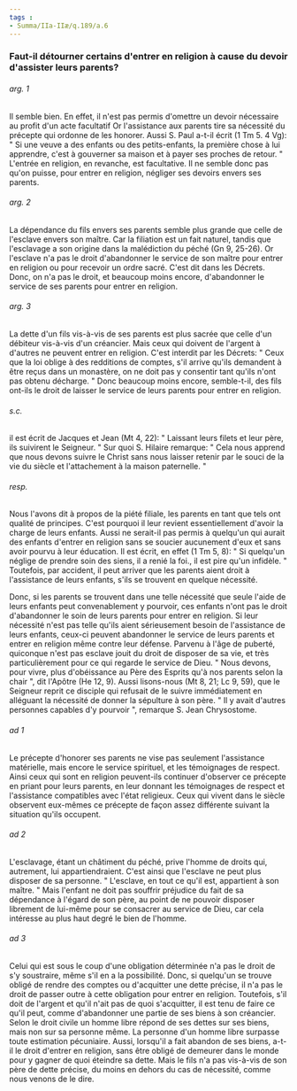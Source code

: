 ```yaml
---
tags : 
- Summa/IIa-IIæ/q.189/a.6
---
```


### Faut-il détourner certains d'entrer en religion à cause du devoir d'assister leurs parents?

###### arg. 1
Il semble bien. En effet, il n'est pas permis d'omettre un devoir nécessaire au profit d'un acte facultatif Or l'assistance aux parents tire sa nécessité du précepte qui ordonne de les honorer. Aussi S. Paul a-t-il écrit (1 Tm 5. 4 Vg): " Si une veuve a des enfants ou des petits-enfants, la première chose à lui apprendre, c'est à gouverner sa maison et à payer ses proches de retour. " L'entrée en religion, en revanche, est facultative. Il ne semble donc pas qu'on puisse, pour entrer en religion, négliger ses devoirs envers ses parents. 

###### arg. 2
La dépendance du fils envers ses parents semble plus grande que celle de l'esclave envers son maître. Car la filiation est un fait naturel, tandis que l'esclavage a son origine dans la malédiction du péché (Gn 9, 25-26). Or l'esclave n'a pas le droit d'abandonner le service de son maître pour entrer en religion ou pour recevoir un ordre sacré. C'est dit dans les Décrets. Donc, on n'a pas le droit, et beaucoup moins encore, d'abandonner le service de ses parents pour entrer en religion. 

###### arg. 3
La dette d'un fils vis-à-vis de ses parents est plus sacrée que celle d'un débiteur vis-à-vis d'un créancier. Mais ceux qui doivent de l'argent à d'autres ne peuvent entrer en religion. C'est interdit par les Décrets: " Ceux que la loi oblige à des redditions de comptes, s'il arrive qu'ils demandent à être reçus dans un monastère, on ne doit pas y consentir tant qu'ils n'ont pas obtenu décharge. " Donc beaucoup moins encore, semble-t-il, des fils ont-ils le droit de laisser le service de leurs parents pour entrer en religion. 

###### s.c.
il est écrit de Jacques et Jean (Mt 4, 22): " Laissant leurs filets et leur père, ils suivirent le Seigneur. " Sur quoi S. Hilaire remarque: " Cela nous apprend que nous devons suivre le Christ sans nous laisser retenir par le souci de la vie du siècle et l'attachement à la maison paternelle. " 

###### resp.
Nous l'avons dit à propos de la piété filiale, les parents en tant que tels ont qualité de principes. C'est pourquoi il leur revient essentiellement d'avoir la charge de leurs enfants. Aussi ne serait-il pas permis à quelqu'un qui aurait des enfants d'entrer en religion sans se soucier aucunement d'eux et sans avoir pourvu à leur éducation. Il est écrit, en effet (1 Tm 5, 8): " Si quelqu'un néglige de prendre soin des siens, il a renié la foi., il est pire qu'un infidèle. " Toutefois, par accident, il peut arriver que les parents aient droit à l'assistance de leurs enfants, s'ils se trouvent en quelque nécessité. 

Donc, si les parents se trouvent dans une telle nécessité que seule l'aide de leurs enfants peut convenablement y pourvoir, ces enfants n'ont pas le droit d'abandonner le soin de leurs parents pour entrer en religion. Si leur nécessité n'est pas telle qu'ils aient sérieusement besoin de l'assistance de leurs enfants, ceux-ci peuvent abandonner le service de leurs parents et entrer en religion même contre leur défense. Parvenu à l'âge de puberté, quiconque n'est pas esclave jouit du droit de disposer de sa vie, et très particulièrement pour ce qui regarde le service de Dieu. " Nous devons, pour vivre, plus d'obéissance au Père des Esprits qu'à nos parents selon la chair ", dit l'Apôtre (He 12, 9). Aussi lisons-nous (Mt 8, 21; Lc 9, 59), que le Seigneur reprit ce disciple qui refusait de le suivre immédiatement en alléguant la nécessité de donner la sépulture à son père. " Il y avait d'autres personnes capables d'y pourvoir ", remarque S. Jean Chrysostome. 

###### ad 1
Le précepte d'honorer ses parents ne vise pas seulement l'assistance matérielle, mais encore le service spirituel, et les témoignages de respect. Ainsi ceux qui sont en religion peuvent-ils continuer d'observer ce précepte en priant pour leurs parents, en leur donnant les témoignages de respect et l'assistance compatibles avec l'état religieux. Ceux qui vivent dans le siècle observent eux-mêmes ce précepte de façon assez différente suivant la situation qu'ils occupent. 

###### ad 2
L'esclavage, étant un châtiment du péché, prive l'homme de droits qui, autrement, lui appartiendraient. C'est ainsi que l'esclave ne peut plus disposer de sa personne. " L'esclave, en tout ce qu'il est, appartient à son maître. " Mais l'enfant ne doit pas souffrir préjudice du fait de sa dépendance à l'égard de son père, au point de ne pouvoir disposer librement de lui-même pour se consacrer au service de Dieu, car cela intéresse au plus haut degré le bien de l'homme. 

###### ad 3
Celui qui est sous le coup d'une obligation déterminée n'a pas le droit de s'y soustraire, même s'il en a la possibilité. Donc, si quelqu'un se trouve obligé de rendre des comptes ou d'acquitter une dette précise, il n'a pas le droit de passer outre à cette obligation pour entrer en religion. Toutefois, s'il doit de l'argent et qu'il n'ait pas de quoi s'acquitter, il est tenu de faire ce qu'il peut, comme d'abandonner une partie de ses biens à son créancier. Selon le droit civile un homme libre répond de ses dettes sur ses biens, mais non sur sa personne même. La personne d'un homme libre surpasse toute estimation pécuniaire. Aussi, lorsqu'il a fait abandon de ses biens, a-t-il le droit d'entrer en religion, sans être obligé de demeurer dans le monde pour y gagner de quoi éteindre sa dette. Mais le fils n'a pas vis-à-vis de son père de dette précise, du moins en dehors du cas de nécessité, comme nous venons de le dire. 

